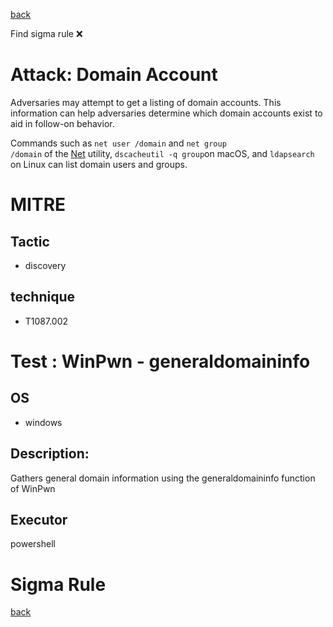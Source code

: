 
[back](../index.md)

Find sigma rule :x: 

# Attack: Domain Account 

Adversaries may attempt to get a listing of domain accounts. This information can help adversaries determine which domain accounts exist to aid in follow-on behavior.

Commands such as <code>net user /domain</code> and <code>net group /domain</code> of the [Net](https://attack.mitre.org/software/S0039) utility, <code>dscacheutil -q group</code>on macOS, and <code>ldapsearch</code> on Linux can list domain users and groups.

# MITRE
## Tactic
  - discovery


## technique
  - T1087.002


# Test : WinPwn - generaldomaininfo
## OS
  - windows


## Description:
Gathers general domain information using the generaldomaininfo function of WinPwn

## Executor
powershell

# Sigma Rule


[back](../index.md)
